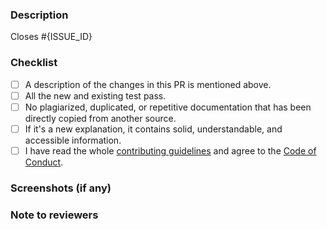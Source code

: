 <!--
  Thank you for contributing to our project!
  Your PR will be reviewed shortly after submitted.

  Make sure you've read the contributing guidelines and our code of conduct.
-->

### Description

<!-- Provide a description of the introduced changes in this pull request. -->
<!-- If the pull request closes an issue, please update the issue ID below. -->

Closes #{ISSUE_ID} <!-- Remove if not applicable -->

### Checklist

- [ ] A description of the changes in this PR is mentioned above.
- [ ] All the new and existing test pass.
- [ ] No plagiarized, duplicated, or repetitive documentation that has been directly copied from another source.
- [ ] If it's a new explanation, it contains solid, understandable, and accessible information.
- [ ] I have read the whole [contributing guidelines](https://github.com/TheAlgorithms/Algorithms-Explanation/blob/master/CONTRIBUTING.md) and agree to the [Code of Conduct](https://github.com/TheAlgorithms/.github/blob/master/CODE_OF_CONDUCT.md).

### Screenshots (if any)

<!--

If any, add screenshots to help explain your changes.
Remove these comments to highlight the screenshots in the PR.

|      Original       |      Updated       |
| :-----------------: | :----------------: |
| original screenshot | updated screenshot |

-->

### Note to reviewers

<!-- Please add a one-line description for developers or pull request viewers, if any. -->

